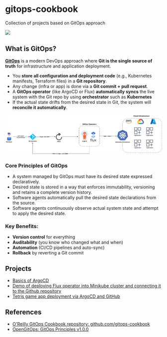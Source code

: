 # gitops-cookbook

Collection of projects based on GitOps approach

![](https://i.imgur.com/0BR0O7y.png)


## What is GitOps?

[**GitOps**](https://www.atlassian.com/git/tutorials/gitops) is a modern DevOps approach where **Git is the single source of truth** for infrastructure and application deployment.

- You **store all configuration and deployment code** (e.g., Kubernetes manifests, Terraform files) in a **Git repository**.
- Any change (infra or app) is done via a **Git commit + pull request**.
- A **GitOps operator** (like ArgoCD or Flux) **automatically syncs** the live system with the Git repo by using **orchestrator** such as **Kubernetes**
- If the actual state drifts from the desired state in Git, the system will **reconcile it automatically**.

![](./img/gitops_workflow.png)

### Core Principles of GitOps

- A system managed by GitOps must have its desired state expressed declaratively.
- Desired state is stored in a way that enforces immutability, versioning and retains a complete version history.
- Software agents automatically pull the desired state declarations from the source.
- Software agents continuously observe actual system state and attempt to apply the desired state.

### Key Benefits:
- **Version control** for everything
- **Auditability** (you know who changed what and when)
- **Automation** (CI/CD pipelines and auto-sync)
- **Rollback** by reverting a Git commit

## Projects
- [Basics of ArgoCD](./argocd-intro/)
- [Demo of deploying Flux operator into Minikube cluster and connecting it to the Github repository](https://github.com/Brain2life/flux-demo)
- [Tetris game app deployment via ArgoCD and GitHub](./argocd-app-deployment/)

## References
- [O'Reilly GitOps Cookbook repository: github.com/gitops-cookbook](https://github.com/gitops-cookbook)
- [OpenGitOps: GitOps Principles v1.0.0](https://opengitops.dev/)
